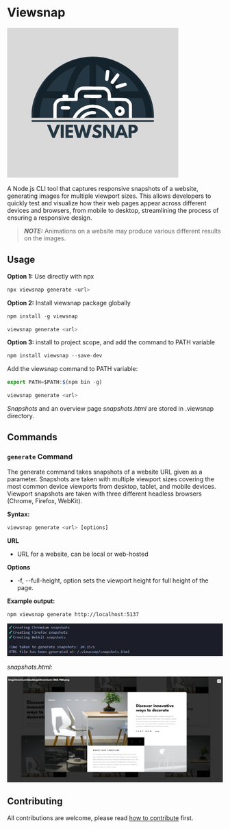 # Viewsnap

![Viewsnap logo](https://github.com/anttiromppanen/viewsnap/blob/main/public/logo.png)

A Node.js CLI tool that captures responsive snapshots of a website, generating images for multiple viewport sizes. This allows developers to quickly test and visualize how their web pages appear across different devices and browsers, from mobile to desktop, streamlining the process of ensuring a responsive design.

> **_NOTE:_** Animations on a website may produce various different results on the images.

## Usage

**Option 1:** Use directly with npx
```javascript
npx viewsnap generate <url>
```

**Option 2:**
Install viewsnap package globally
```javascript
npm install -g viewsnap
```
```javascript
viewsnap generate <url>
```

**Option 3:** install to project scope, and add the command to PATH variable
```javascript
npm install viewsnap --save-dev
```
Add the viewsnap command to PATH variable:
```javascript
export PATH=$PATH:$(npm bin -g)
```
```javascript
viewsnap generate <url>
```

*Snapshots* and an overview page *snapshots.html* are stored in .viewsnap directory.

## Commands

### `generate` Command

The generate command takes snapshots of a website URL given as a parameter. Snapshots are taken with multiple viewport sizes covering the most common device viewports from desktop, tablet, and mobile devices. Viewport snapshots are taken with three different headless browsers (Chrome, Firefox, WebKit).

**Syntax:**

```javascript
viewsnap generate <url> [options]
```

**URL**
* URL for a website, can be local or web-hosted

**Options**
* -f, --full-height, option sets the viewport height for full height of the page.

**Example output:**

```
npm viewsnap generate http://localhost:5137
```

![snapshots.html preview](https://github.com/anttiromppanen/viewsnap/blob/main/public/generate1.png)

*snapshots.html:*


![snapshots.html preview](https://github.com/anttiromppanen/viewsnap/blob/main/public/generate2.png)

## Contributing
All contributions are welcome, please read [how to contribute](CONTRIBUTING.md) first.
